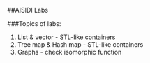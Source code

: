 ##AISIDI Labs

###Topics of labs:

1. List & vector - STL-like containers
2. Tree map & Hash map - STL-like containers
3. Graphs - check isomorphic function